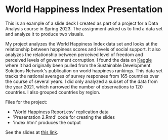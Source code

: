 # World Happiness Index Presentation

This is an example of a slide deck I created as part of a project for a Data Analysis course in Spring 2023. The assignment asked us to find a data set and analyze it to produce two visuals. 

My project analyzes the World Happiness Index data set and looks at the relationship between happiness scores and levels of social support. It also analyzes the relationship between perceived level of freedom and perceived levels of government corruption. I found the data on [Kaggle](https://www.kaggle.com/datasets/usamabuttar/world-happiness-report-2005-present) where it had originally been pulled from the Sustainable Development Solutions Network's publication on world happiness rankings. This data set tracks the national averages of survey responses from 165 countries over the course of several years. I did only analyzed a subset of the data from the year 2021, which narrowed the number of observations to 120 countries. I also grouped countries by region.

Files for the project:
- 'World Happiness Report.csv' replication data
- 'Presentation 2.Rmd' code for creating the slides
- 'index.html' produces the output

See the slides at [this link](https://failed-gymnast.github.io/WHI_Presentation/).
